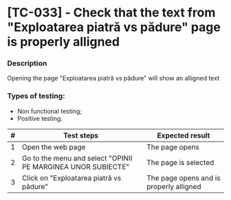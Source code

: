 # **[TC-033] - Check that the text from "Exploatarea piatră vs pădure" page is properly alligned**

### **Description**

Opening the page "Exploatarea piatră vs pădure" will show an alligned text

### **Types of testing:**

- Non functional testing;
- Positive testing.

| #   | **Test steps**                                               | **Expected result**                     |
| --- | ------------------------------------------------------------ | --------------------------------------- |
| 1   | Open the web page                                            | The page opens                          |
| 2   | Go to the menu and select "OPINII PE MARGINEA UNOR SUBIECTE" | The page is selected                    |
| 3   | Click on "Exploatarea piatră vs pădure"                      | The page opens and is properly alligned |
